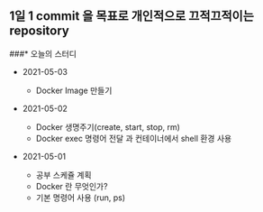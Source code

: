 ## 1일 1 commit 을 목표로 개인적으로 끄적끄적이는 repository

###* 오늘의 스터디

* 2021-05-03
  * Docker Image 만들기

* 2021-05-02
  * Docker 생명주기(create, start, stop, rm)
  * Docker exec 명령어 전달 과 컨테이너에서 shell 환경 사용
  
* 2021-05-01
  * 공부 스케쥴 계획
  * Docker 란 무엇인가? 
  * 기본 명령어 사용 (run, ps)

    
